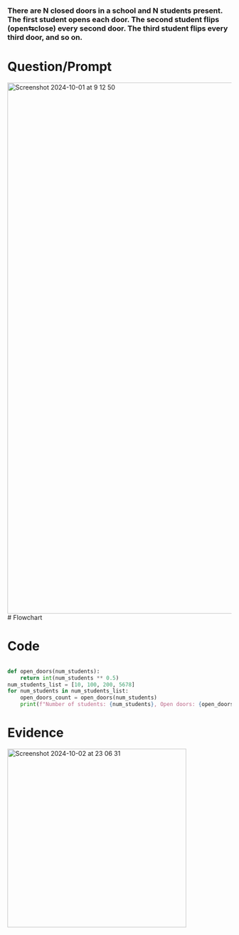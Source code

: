 ###  There are N closed doors in a school and N students present. The first student opens each door. The second student flips (open⇆close) every second door. The third student flips every third door, and so on. 

# Question/Prompt
<img width="1195" alt="Screenshot 2024-10-01 at 9 12 50" src="https://github.com/user-attachments/assets/0bb4d89f-769b-4b9b-85d4-c2ef2b1bed8a">
# Flowchart


# Code 
```.py

def open_doors(num_students):
    return int(num_students ** 0.5)
num_students_list = [10, 100, 200, 5678]
for num_students in num_students_list:
    open_doors_count = open_doors(num_students)
    print(f"Number of students: {num_students}, Open doors: {open_doors_count}")
```

# Evidence
<img width="402" alt="Screenshot 2024-10-02 at 23 06 31" src="https://github.com/user-attachments/assets/88aaa9f6-41a6-4215-8cb6-1e34e388d858">
